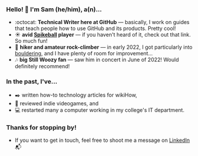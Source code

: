 ### Hello! 👋 I'm Sam (he/him), a(n)...

- :octocat: **Technical Writer here at GitHub** — basically, I work on guides that teach people how to use GitHub and its products. Pretty cool!
- :sunny: **avid [Spikeball](https://en.wikipedia.org/wiki/Roundnet) player** — if you haven't heard of it, check out that link. So much fun!
- :mount_fuji: **hiker and amateur rock-climber** — in early 2022, I got particularly into [bouldering](https://en.wikipedia.org/wiki/Bouldering), and I have plenty of room for improvement...
- :notes: **big Still Woozy fan** — saw him in concert in June of 2022! Would definitely recommend!

### In the past, I've...

- :black_nib: written how-to technology articles for wikiHow,
- :space_invader: reviewed indie videogames, and
- :computer: restarted many a computer working in my college's IT department.

### Thanks for stopping by!

- If you want to get in touch, feel free to shoot me a message on [LinkedIn](https://www.linkedin.com/in/sam-browning-7579461ab/) :mailbox_with_mail:

